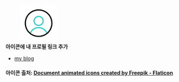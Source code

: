 &nbsp; &nbsp; &nbsp; &nbsp; &nbsp; [<img src="./icons/profile.gif" width="100" height="100"/>](https://github.com/nathanLYJ)  
**아이콘에 내 프로필 링크 추가**



* [my blog](https://nathanlyj.github.io/NathanLYJ/)






























#### 아이콘 출처: <a href="https://www.flaticon.com/free-animated-icons/document" title="document animated icons">Document animated icons created by Freepik - Flaticon</a>